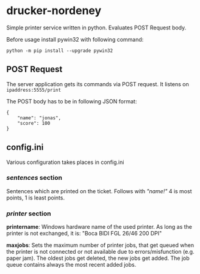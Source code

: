 # drucker-nordeney
Simple printer service written in python.
Evaluates POST Request body.

Before usage install pywin32 with following command:

```
python -m pip install --upgrade pywin32
```

## POST Request

The server application gets its commands via POST request. It listens on  ``ipaddress:5555/print`` 

The POST body has to be in following JSON format:

```
{
    "name": "jonas",
    "score": 100
}
```

## config.ini

Various configuration takes places in config.ini

### *sentences* section

Sentences which are printed on the ticket. Follows with *"name!"*
4 is most points, 1 is least points.

### *printer* section

**printername**: Windows hardware name of the used printer. As long as the printer is not exchanged, it is: "Boca BIDI FGL 26/46 200 DPI"  

**maxjobs**: Sets the maximum number of printer jobs, that get queued when the printer is not connected or not available due to errors/misfunction (e.g. paper jam). The oldest jobs get deleted, the new jobs get added. The job queue contains always the most recent added jobs.

